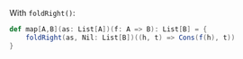 With `foldRight()`:

```scala
def map[A,B](as: List[A])(f: A => B): List[B] = {
    foldRight(as, Nil: List[B])((h, t) => Cons(f(h), t))
}
```